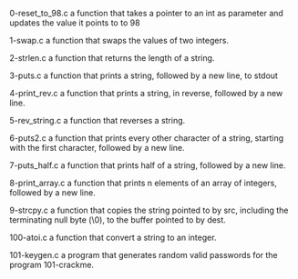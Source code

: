 0-reset_to_98.c		a function that takes a pointer to an int as parameter and updates the value it points to to 98

1-swap.c		a function that swaps the values of two integers.

2-strlen.c		a function that returns the length of a string.

3-puts.c		a function that prints a string, followed by a new line, to stdout

4-print_rev.c		a function that prints a string, in reverse, followed by a new line.

5-rev_string.c		a function that reverses a string.

6-puts2.c		a function that prints every other character of a string, starting with the first character, followed by a new line.

7-puts_half.c		a function that prints half of a string, followed by a new line.

8-print_array.c		a function that prints n elements of an array of integers, followed by a new line.

9-strcpy.c		a function that copies the string pointed to by src, including the terminating null byte (\0), to the buffer pointed to by dest.

100-atoi.c		a function that convert a string to an integer.

101-keygen.c		a program that generates random valid passwords for the program 101-crackme.


